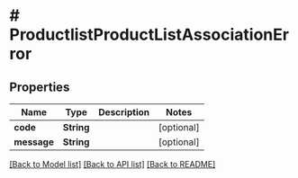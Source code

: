 # # ProductlistProductListAssociationError


## Properties 


Name | Type | Description | Notes
------------ | ------------- | ------------- | -------------
**code**| **String** |   | [optional]
**message**| **String** |   | [optional]


[[Back to Model list]](../../README.md#models) [[Back to API list]](../../README.md#endpoints) [[Back to README]](../../README.md)

